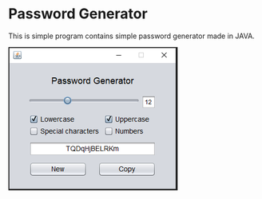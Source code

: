 # Password Generator
This is simple program contains simple password generator made in JAVA.

![Screenshot](https://github.com/Leksusik/PasswordGen/blob/main/main.PNG)
